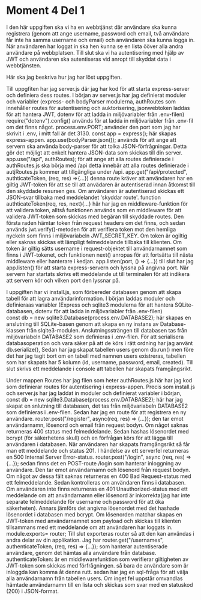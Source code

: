 # Moment 4 Del 1

I den här uppgiften ska vi ha en webbtjänst där användare ska kunna registrera (genom att ange username, password och email, två användare får inte ha samma username och email) och användaren ska kunna logga in. När användaren har loggat in ska hen kunna se en lista ööver alla andra användare på webbplatsen. Till slut ska vi ha autentisering med hjälp av JWT och användaren ska autentiseras vid anropt till skyddat data i webbtjänsten. 

Här ska jag beskriva hur jag har löst uppgiften.

Till uppgfiten har jag server.js där jag har kod för att starta express-server och definiera dess routes.
I början av server.js har jag definierat moduler och variabler (express- och bodyParser modulerna, authRoutes som innehåller routes för autentisering och auktorisering, jsonwebtoken laddas för att hantera JWT, dotenv för att ladda in miljövariabler från .env-filen)
require("dotenv").config() används för at ladda in miljövariabler från .env-fil om det finns något.
process.env.PORT; använder den port som jag har skrivit i .env, i mitt fall är det 3130.
const app = express(); här skapas express-appen. 
app.use(bodyParser.json()); används för att ange att servern ska använda body-parser för att tolka JSON-förfrågningar. Detta gör det möjligt att enkelt hantera JSON-data som skickas till din server. 
app.use("/api", authRoutes); för att ange att alla routes definierade i authRoutes.js ska börja med /api detta innebär att alla routes definierade i autjRoutes.js kommer att tillgängliga under /api. 
app.get("/api/protected", authticateToken, (req, res) =>{...}) denna route kräver att användaren har en giltig JWT-token för att se till att anvädaren är autentiserad innan åtkomst till den skyddade resursen ges. Om användaren är autentiserad skickas ett JSON-svar tillbaka med meddelandet 'skyddar route'.
function authticateToken(req, res, next){...} här har jag en middleware-funktion för att validera token, alltså funktionen används som en middleware för att validera JWT-token som skickas med begäran till skyddade routes. 
Den första raden hämtar token från request headers om det finns, och sedan används jwt.verify()-metoden för att verifiera token mot den hemliga nyckeln som finns i miljövariabeln JWT_SECRET_KEY. Om token är ogiltig eller saknas skickas ett lämpligt felmeddelande tillbaka till klienten. Om token är giltig sätts username i request-objektet till användarnamnet som finns i JWT-tokenet, och funktionen next() anropas för att fortsätta till nästa middleware eller hanterare i kedjan.
app.listen(port, () => {...}) till slut har jag app.listen() för att starta express-servern och lyssna på angivna port. När servern har startats skrivs ett meddelande ut till terminalen för att indikera att servern kör och vilken port den lyssnar på.

I uppgiften har vi install.js, som förbereder databasen genom att skapa tabell för att lagra användarinformation.
I början laddas moduler och definieraas variabler (Express och sqlite3 modulerna för att hantera SQLite-databasen, dotenv för att ladda in miljövariabler från .env-filen)  
const db = new sqlite3.Database(process.env.DATABASE2); här skapas en anslutning till SQLite-basen genom att skapa en ny instans av Database-klassen från slqite3-modulen. Anslutningssträngen till databasen tas från miljövariabeln DATABASE2 som definieras i .env-filen. 
För att serialisera databasoperation och vara säker på att de körs i rätt ordning har jag använt db.serialize(), 
Sedan har jag skapat tabellen users genom db.run() men före det har jag tagit bort om en tabell med namnen users existreras, tabellen som har skapats har 5 kolumn (id, username, password, email, created). Till slut skrivs ett meddelande i console att tabellen har skapats framgångsrikt. 

Under mappen Routes har jag filen som heter authRoutes.js här har jag kod som definierar routes för autentisering i express-appen.
Precis som install.js och server.js har jag laddat in moduler och definierat variabler i början, 
const db = new sqlite3.Database(process.env.DATABASE2); här har jag skapat en snlutning till databasen, det tas från miljövariabeln DATABASE2 som definieras i .env-filen. Sedan har jag en route för att registrera en ny användare. 
router.post("/register", async(req, res) => {...}); den tar emot användarnamn, lösenord och email från request bodyn. Om något saknas returneras 400 status med felmeddelande. Sedan hashas lösenordet med bcrypt (för säkerhetens skull) och en förfrågan körs för att lägga till användaren i databasen. När användaren har skapats framgångsrikt så får man ett meddelande och status 201. I händelse av ett serverfel returneras en 500 Internal Server Error-status.
router.post("/login", async (req, res) => {...}); sedan finns det en POST-route /login som hanterar inloggning av användare. Den tar emot användarnamn och lösenord från request bodyn. Om något av dessa fält saknas returneras en 400 Bad Request-status med ett felmeddelande. Sedan kontrolleras om användaren finns i databasen. Om användaren inte finns returneras en 401 Unauthorized-status med ett meddelande om att användarnamn eller lösenord är inkorrekta(jag har inte separate felmeddelande för username och password för att öka säkerheten). Annars jämförs det angivna lösenordet med det hashade lösenordet i databasen med bcrypt. Om lösenorden matchar skapas en JWT-token med användarnamnet som payload och skickas till klienten tillsammans med ett meddelande om att användaren har loggats in.
module.exports= router; Till slut exporteras router så att den kan användas i andra delar av din applikation.
Jag har router.get("/usernames", authenticateToken, (req, res) => {...}); som hanterar autentiserade användare, genom det hämtas alla användare från database.
authenticateToken: är en middlewarefunktion som verifierar giltigheten av JWT-token som skickas med förfrågningen. så bara de användare som är inloggda kan komma åt denna rutt.
sedan har jag en sql-fråga för att välja alla användarnamn från tabellen users.
Om inget fel uppstår omvandlas hämtade användarnamn till en lista och skickas som svar med en statuskod (200) i JSON-format.
